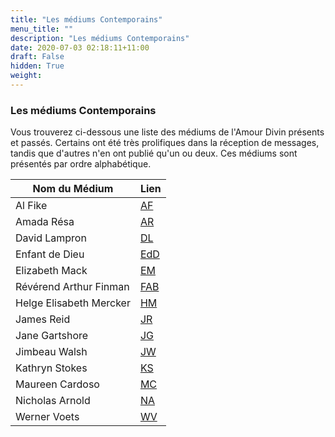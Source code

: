 ```yaml
---
title: "Les médiums Contemporains"
menu_title: ""
description: "Les médiums Contemporains"
date: 2020-07-03 02:18:11+11:00
draft: False
hidden: True
weight:
---
```

### Les médiums Contemporains

Vous trouverez ci-dessous une liste des médiums de l'Amour Divin présents et passés. Certains ont été très prolifiques dans la réception de messages, tandis que d'autres n'en ont publié qu'un ou deux. Ces médiums sont présentés par ordre alphabétique.

**Nom du Médium** | **Lien**
---|---
Al Fike | [AF](/fr-contemporary-messages/6-2-fr-contemporary-messages-per-medium/6-2-1-fr-al-fike/)
Amada Résa | [AR](/fr-contemporary-messages/6-2-fr-contemporary-messages-per-medium/6-2-2-fr-amada-reza/)
David Lampron | [DL](/fr-contemporary-messages/6-2-fr-contemporary-messages-per-medium/6-2-3-fr-david-lampron/)
Enfant de Dieu | [EdD](/fr-contemporary-messages/6-2-fr-contemporary-messages-per-medium/6-2-4-fr-child-of-god/)
Elizabeth Mack | [EM](/fr-contemporary-messages/6-2-fr-contemporary-messages-per-medium/6-2-14-fr-elizabeth-mack)
Révérend Arthur Finman | [FAB](/fr-contemporary-messages/6-2-fr-contemporary-messages-per-medium/6-2-5-fr-fab/)
Helge Elisabeth Mercker | [HM](/fr-contemporary-messages/6-2-fr-contemporary-messages-per-medium/6-2-6-fr-helge-mercker/)
James Reid | [JR](/fr-contemporary-messages/6-2-fr-contemporary-messages-per-medium/6-2-11-fr-james-reid/)
Jane Gartshore | [JG](/fr-contemporary-messages/6-2-fr-contemporary-messages-per-medium/6-2-7-fr-jane-gartshore/)
Jimbeau Walsh | [JW](/fr-contemporary-messages/6-2-fr-contemporary-messages-per-medium/6-2-8-fr-jimbeau-walsh/)
Kathryn Stokes | [KS](/fr-contemporary-messages/6-2-fr-contemporary-messages-per-medium/6-2-9-fr-kathryn-stokes/)
Maureen Cardoso | [MC](/fr-contemporary-messages/6-2-fr-contemporary-messages-per-medium/6-2-10-fr-maureen-cardoso/)
Nicholas Arnold | [NA](/fr-contemporary-messages/6-2-fr-contemporary-messages-per-medium/6-2-12-fr-nicholas-arnold/)
Werner Voets | [WV](/fr-contemporary-messages/6-2-fr-contemporary-messages-per-medium/6-2-13-fr-werner-voets/)
